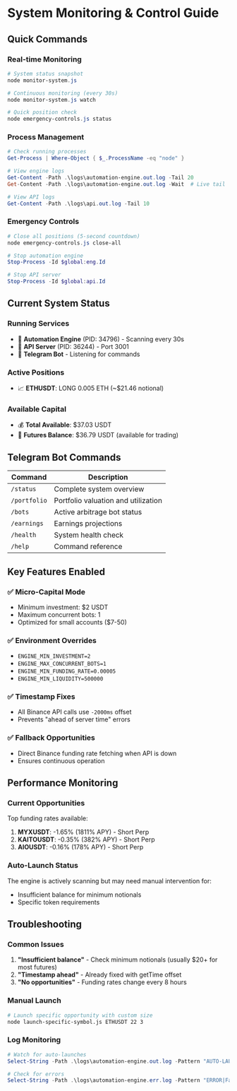 # System Monitoring & Control Guide

## Quick Commands

### Real-time Monitoring
```powershell
# System status snapshot
node monitor-system.js

# Continuous monitoring (every 30s)
node monitor-system.js watch

# Quick position check
node emergency-controls.js status
```

### Process Management
```powershell
# Check running processes
Get-Process | Where-Object { $_.ProcessName -eq "node" }

# View engine logs
Get-Content -Path .\logs\automation-engine.out.log -Tail 20
Get-Content -Path .\logs\automation-engine.out.log -Wait  # Live tail

# View API logs
Get-Content -Path .\logs\api.out.log -Tail 10
```

### Emergency Controls
```powershell
# Close all positions (5-second countdown)
node emergency-controls.js close-all

# Stop automation engine
Stop-Process -Id $global:eng.Id

# Stop API server
Stop-Process -Id $global:api.Id
```

## Current System Status

### Running Services
- 🤖 **Automation Engine** (PID: 34796) - Scanning every 30s
- 📡 **API Server** (PID: 36244) - Port 3001
- 📱 **Telegram Bot** - Listening for commands

### Active Positions
- 📈 **ETHUSDT**: LONG 0.005 ETH (~$21.46 notional)

### Available Capital
- 💰 **Total Available**: $37.03 USDT
- 🚀 **Futures Balance**: $36.79 USDT (available for trading)

## Telegram Bot Commands

| Command | Description |
|---------|-------------|
| `/status` | Complete system overview |
| `/portfolio` | Portfolio valuation and utilization |
| `/bots` | Active arbitrage bot status |
| `/earnings` | Earnings projections |
| `/health` | System health check |
| `/help` | Command reference |

## Key Features Enabled

### ✅ Micro-Capital Mode
- Minimum investment: $2 USDT
- Maximum concurrent bots: 1
- Optimized for small accounts ($7-50)

### ✅ Environment Overrides
- `ENGINE_MIN_INVESTMENT=2`
- `ENGINE_MAX_CONCURRENT_BOTS=1`
- `ENGINE_MIN_FUNDING_RATE=0.00005`
- `ENGINE_MIN_LIQUIDITY=500000`

### ✅ Timestamp Fixes
- All Binance API calls use `-2000ms` offset
- Prevents "ahead of server time" errors

### ✅ Fallback Opportunities
- Direct Binance funding rate fetching when API is down
- Ensures continuous operation

## Performance Monitoring

### Current Opportunities
Top funding rates available:
1. **MYXUSDT**: -1.65% (1811% APY) - Short Perp
2. **KAITOUSDT**: -0.35% (382% APY) - Short Perp  
3. **AIOUSDT**: -0.16% (178% APY) - Short Perp

### Auto-Launch Status
The engine is actively scanning but may need manual intervention for:
- Insufficient balance for minimum notionals
- Specific token requirements

## Troubleshooting

### Common Issues
1. **"Insufficient balance"** - Check minimum notionals (usually $20+ for most futures)
2. **"Timestamp ahead"** - Already fixed with getTime offset
3. **"No opportunities"** - Funding rates change every 8 hours

### Manual Launch
```bash
# Launch specific opportunity with custom size
node launch-specific-symbol.js ETHUSDT 22 3
```

### Log Monitoring
```powershell
# Watch for auto-launches
Select-String -Path .\logs\automation-engine.out.log -Pattern "AUTO-LAUNCHING" -Wait

# Check for errors
Select-String -Path .\logs\automation-engine.err.log -Pattern "ERROR|Failed" -Wait
```

